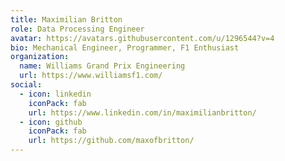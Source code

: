 ```yaml
---
title: Maximilian Britton
role: Data Processing Engineer
avatar: https://avatars.githubusercontent.com/u/1296544?v=4
bio: Mechanical Engineer, Programmer, F1 Enthusiast 
organization:
  name: Williams Grand Prix Engineering
  url: https://www.williamsf1.com/
social:
  - icon: linkedin
    iconPack: fab
    url: https://www.linkedin.com/in/maximilianbritton/
  - icon: github
    iconPack: fab
    url: https://github.com/maxofbritton/
---
```


